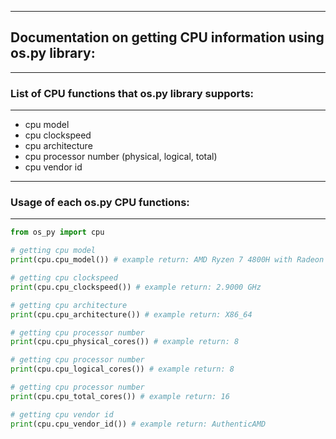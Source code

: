 ------------------------
## Documentation on getting CPU information using os.py library:
------------------------
### List of CPU functions that os.py library supports:
------------------------

* cpu model
* cpu clockspeed
* cpu architecture
* cpu processor number (physical, logical, total)
* cpu vendor id

------------------------
### Usage of each os.py CPU functions:
------------------------

```python
from os_py import cpu

# getting cpu model
print(cpu.cpu_model()) # example return: AMD Ryzen 7 4800H with Radeon Graphics

# getting cpu clockspeed
print(cpu.cpu_clockspeed()) # example return: 2.9000 GHz

# getting cpu architecture
print(cpu.cpu_architecture()) # example return: X86_64

# getting cpu processor number
print(cpu.cpu_physical_cores()) # example return: 8

# getting cpu processor number
print(cpu.cpu_logical_cores()) # example return: 8

# getting cpu processor number
print(cpu.cpu_total_cores()) # example return: 16

# getting cpu vendor id
print(cpu.cpu_vendor_id()) # example return: AuthenticAMD
```